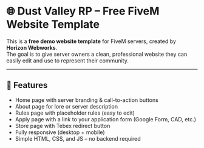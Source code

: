 # 🌐 Dust Valley RP – Free FiveM Website Template  

This is a **free demo website template** for FiveM servers, created by **Horizon Webworks**.  
The goal is to give server owners a clean, professional website they can easily edit and use to represent their community.  

---

## 🚀 Features
- Home page with server branding & call-to-action buttons  
- About page for lore or server description  
- Rules page with placeholder rules (easy to edit)  
- Apply page with a link to your application form (Google Form, CAD, etc.)  
- Store page with Tebex redirect button  
- Fully responsive (desktop + mobile)  
- Simple HTML, CSS, and JS – no backend required 
